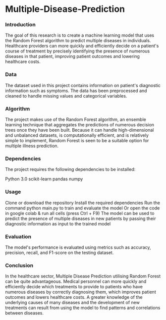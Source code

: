 # Multiple-Disease-Prediction
### Introduction

The goal of this research is to create a machine learning model that uses the Random Forest algorithm to predict multiple diseases in individuals. Healthcare providers can more quickly and efficiently decide on a patient's course of treatment by precisely identifying the presence of numerous diseases in that patient, improving patient outcomes and lowering healthcare costs.

### Data
The dataset used in this project contains information on patient's diagnostic information such as symptoms. The data has been preprocessed and cleaned to handle missing values and categorical variables.

### Algorithm
The project makes use of the Random Forest algorithm, an ensemble learning technique that aggregates the predictions of numerous decision trees once they have been built. Because it can handle high-dimensional and unbalanced datasets, is computationally efficient, and is relatively simple to implement, Random Forest is seen to be a suitable option for multiple illness prediction.

### Dependencies
The project requires the following dependencies to be installed:

Python 3.0
scikit-learn
pandas
numpy

### Usage
Clone or download the repository
Install the required dependencies
Run the command python main.py to train and evaluate the model
Or open the code in google colab & run all cells (press Ctrl + F9)
The model can be used to predict the presence of multiple diseases in new patients by passing their diagnostic information as input to the trained model

### Evaluation
The model's performance is evaluated using metrics such as accuracy, precision, recall, and F1-score on the testing dataset.

### Conclusion
In the healthcare sector, Multiple Disease Prediction utilising Random Forest can be quite advantageous. Medical personnel can more quickly and efficiently decide which treatments to provide to patients who have numerous diseases by correctly diagnosing them, which improves patient outcomes and lowers healthcare costs. A greater knowledge of the underlying causes of many diseases and the development of new treatments can result from using the model to find patterns and correlations between diseases.



